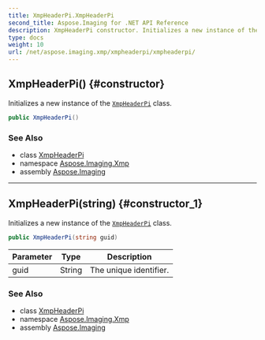 ```yaml
---
title: XmpHeaderPi.XmpHeaderPi
second_title: Aspose.Imaging for .NET API Reference
description: XmpHeaderPi constructor. Initializes a new instance of the XmpHeaderPi class
type: docs
weight: 10
url: /net/aspose.imaging.xmp/xmpheaderpi/xmpheaderpi/
---
```

## XmpHeaderPi() {#constructor}

Initializes a new instance of the [`XmpHeaderPi`](../) class.

```csharp
public XmpHeaderPi()
```

### See Also

* class [XmpHeaderPi](../)
* namespace [Aspose.Imaging.Xmp](../../xmpheaderpi/)
* assembly [Aspose.Imaging](../../../)

---

## XmpHeaderPi(string) {#constructor_1}

Initializes a new instance of the [`XmpHeaderPi`](../) class.

```csharp
public XmpHeaderPi(string guid)
```

| Parameter | Type | Description |
| --- | --- | --- |
| guid | String | The unique identifier. |

### See Also

* class [XmpHeaderPi](../)
* namespace [Aspose.Imaging.Xmp](../../xmpheaderpi/)
* assembly [Aspose.Imaging](../../../)


